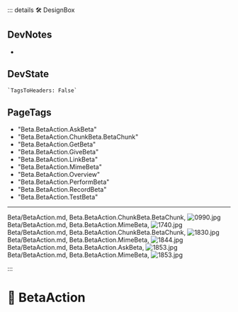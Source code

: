::: details 🛠 <dev>DesignBox</dev>

## DevNotes

-

## DevState

```py
`TagsToHeaders: False`
```

<h2>PageTags</h2>

- "Beta.BetaAction.AskBeta"
- "Beta.BetaAction.ChunkBeta.BetaChunk"
- "Beta.BetaAction.GetBeta"
- "Beta.BetaAction.GiveBeta"
- "Beta.BetaAction.LinkBeta"
- "Beta.BetaAction.MimeBeta"
- "Beta.BetaAction.Overview"
- "Beta.BetaAction.PerformBeta"
- "Beta.BetaAction.RecordBeta"
- "Beta.BetaAction.TestBeta"

---

Beta/BetaAction.md, <dev>Beta.BetaAction.ChunkBeta.BetaChunk</dev>, ![0990.jpg](/PaperPhoto/0990.jpg)
Beta/BetaAction.md, <dev>Beta.BetaAction.MimeBeta</dev>, ![1740.jpg](/PaperPhoto/1740.jpg)
Beta/BetaAction.md, <dev>Beta.BetaAction.ChunkBeta.BetaChunk</dev>, ![1830.jpg](/PaperPhoto/1830.jpg)
Beta/BetaAction.md, <dev>Beta.BetaAction.MimeBeta</dev>, ![1844.jpg](/PaperPhoto/1844.jpg)
Beta/BetaAction.md, <dev>Beta.BetaAction.AskBeta</dev>, ![1853.jpg](/PaperPhoto/1853.jpg)
Beta/BetaAction.md, <dev>Beta.BetaAction.MimeBeta</dev>, ![1853.jpg](/PaperPhoto/1853.jpg)

:::

# 🔷 <beta>BetaAction</beta>
